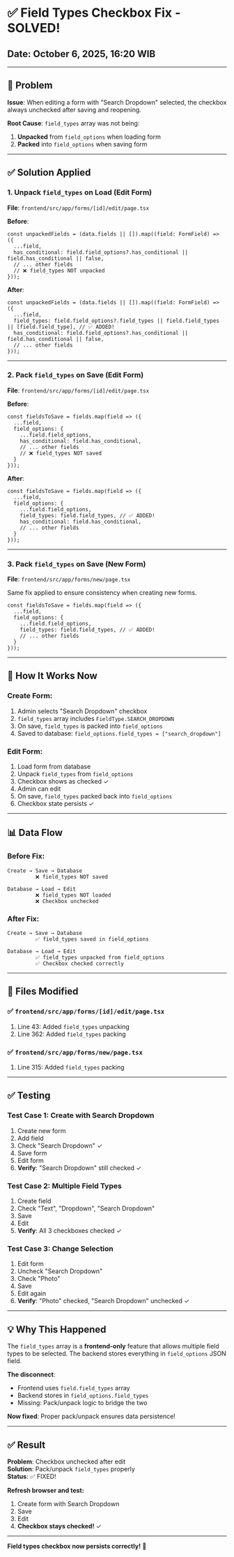 # ✅ Field Types Checkbox Fix - SOLVED!

## Date: October 6, 2025, 16:20 WIB

---

## 🐛 Problem

**Issue**: When editing a form with "Search Dropdown" selected, the checkbox always unchecked after saving and reopening.

**Root Cause**: `field_types` array was not being:
1. **Unpacked** from `field_options` when loading form
2. **Packed** into `field_options` when saving form

---

## ✅ Solution Applied

### 1. **Unpack `field_types` on Load** (Edit Form)

**File**: `frontend/src/app/forms/[id]/edit/page.tsx`

**Before**:
```tsx
const unpackedFields = (data.fields || []).map((field: FormField) => ({
  ...field,
  has_conditional: field.field_options?.has_conditional || field.has_conditional || false,
  // ... other fields
  // ❌ field_types NOT unpacked
}));
```

**After**:
```tsx
const unpackedFields = (data.fields || []).map((field: FormField) => ({
  ...field,
  field_types: field.field_options?.field_types || field.field_types || [field.field_type], // ✅ ADDED!
  has_conditional: field.field_options?.has_conditional || field.has_conditional || false,
  // ... other fields
}));
```

---

### 2. **Pack `field_types` on Save** (Edit Form)

**File**: `frontend/src/app/forms/[id]/edit/page.tsx`

**Before**:
```tsx
const fieldsToSave = fields.map(field => ({
  ...field,
  field_options: {
    ...field.field_options,
    has_conditional: field.has_conditional,
    // ... other fields
    // ❌ field_types NOT saved
  }
}));
```

**After**:
```tsx
const fieldsToSave = fields.map(field => ({
  ...field,
  field_options: {
    ...field.field_options,
    field_types: field.field_types, // ✅ ADDED!
    has_conditional: field.has_conditional,
    // ... other fields
  }
}));
```

---

### 3. **Pack `field_types` on Save** (New Form)

**File**: `frontend/src/app/forms/new/page.tsx`

Same fix applied to ensure consistency when creating new forms.

```tsx
const fieldsToSave = fields.map(field => ({
  ...field,
  field_options: {
    ...field.field_options,
    field_types: field.field_types, // ✅ ADDED!
    // ... other fields
  }
}));
```

---

## 🎯 How It Works Now

### Create Form:
1. Admin selects "Search Dropdown" checkbox
2. `field_types` array includes `FieldType.SEARCH_DROPDOWN`
3. On save, `field_types` is packed into `field_options`
4. Saved to database: `field_options.field_types = ["search_dropdown"]`

### Edit Form:
1. Load form from database
2. Unpack `field_types` from `field_options`
3. Checkbox shows as checked ✓
4. Admin can edit
5. On save, `field_types` packed back into `field_options`
6. Checkbox state persists ✓

---

## 📊 Data Flow

### Before Fix:
```
Create → Save → Database
         ❌ field_types NOT saved

Database → Load → Edit
         ❌ field_types NOT loaded
         ❌ Checkbox unchecked
```

### After Fix:
```
Create → Save → Database
         ✅ field_types saved in field_options

Database → Load → Edit
         ✅ field_types unpacked from field_options
         ✅ Checkbox checked correctly
```

---

## 🔧 Files Modified

### ✅ `frontend/src/app/forms/[id]/edit/page.tsx`
1. Line 43: Added `field_types` unpacking
2. Line 362: Added `field_types` packing

### ✅ `frontend/src/app/forms/new/page.tsx`
1. Line 315: Added `field_types` packing

---

## ✅ Testing

### Test Case 1: Create with Search Dropdown
1. Create new form
2. Add field
3. Check "Search Dropdown" ✓
4. Save form
5. Edit form
6. **Verify**: "Search Dropdown" still checked ✓

### Test Case 2: Multiple Field Types
1. Create field
2. Check "Text", "Dropdown", "Search Dropdown"
3. Save
4. Edit
5. **Verify**: All 3 checkboxes checked ✓

### Test Case 3: Change Selection
1. Edit form
2. Uncheck "Search Dropdown"
3. Check "Photo"
4. Save
5. Edit again
6. **Verify**: "Photo" checked, "Search Dropdown" unchecked ✓

---

## 💡 Why This Happened

The `field_types` array is a **frontend-only** feature that allows multiple field types to be selected. The backend stores everything in `field_options` JSON field.

**The disconnect**:
- Frontend uses `field.field_types` array
- Backend stores in `field_options.field_types`
- Missing: Pack/unpack logic to bridge the two

**Now fixed**: Proper pack/unpack ensures data persistence!

---

## ✅ Result

**Problem**: Checkbox unchecked after edit  
**Solution**: Pack/unpack `field_types` properly  
**Status**: ✅ FIXED!

**Refresh browser and test:**
1. Create form with Search Dropdown
2. Save
3. Edit
4. **Checkbox stays checked!** ✓

---

**Field types checkbox now persists correctly!** 🎉
